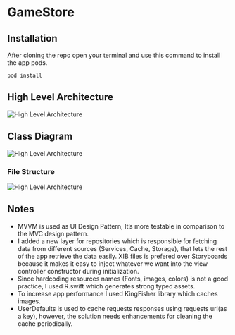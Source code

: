 # GameStore


## Installation

After cloning the repo open your terminal and use this command to install the app pods.

```
pod install
```


## High Level Architecture

![High Level Architecture](https://github.com/ahmedelgendy/GamesStore/blob/master/images/block.jpg?raw=true)

## Class Diagram

![High Level Architecture](https://github.com/ahmedelgendy/GamesStore/blob/master/images/class%20diagram.jpg?raw=true)


### File Structure 

![High Level Architecture](https://github.com/ahmedelgendy/GamesStore/blob/master/images/app-structure.jpg?raw=true)



## Notes

* MVVM is used as UI Design Pattern, It’s more testable in comparison to the MVC design pattern.
* I added a new layer for repositories which is responsible for fetching data from different sources (Services, Cache, Storage), that lets the rest of the app retrieve the data easily.
XIB files is prefered over Storyboards because it makes it easy to inject whatever we want into the view controller constructor during initialization.
* Since hardcoding resources names (Fonts, images, colors) is not a good practice, I used R.swift which generates strong typed assets.
* To increase app performance I used KingFisher library which caches images.
* UserDefaults is used to cache requests responses using requests url(as a key), however, the solution needs enhancements for cleaning the cache periodically.



